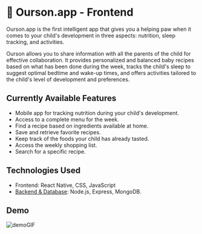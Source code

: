 # 🧸 Ourson.app - Frontend

Ourson.app is the first intelligent app that gives you a helping paw when it comes to your child's development in three aspects: nutrition, sleep tracking, and activities.

Ourson allows you to share information with all the parents of the child for effective collaboration. It provides personalized and balanced baby recipes based on what has been done during the week, tracks the child's sleep to suggest optimal bedtime and wake-up times, and offers activities tailored to the child's level of development and preferences.

## Currently Available Features
- Mobile app for tracking nutrition during your child's development.
- Access to a complete menu for the week.
- Find a recipe based on ingredients available at home.
- Save and retrieve favorite recipes.
- Keep track of the foods your child has already tasted.
- Access the weekly shopping list.
- Search for a specific recipe.

## Technologies Used
- Frontend: React Native, CSS, JavaScript
- [Backend & Database](https://github.com/ManuPuyuelo/ourson.app-backend-): Node.js, Express, MongoDB. 

## Demo
![demoGIF](https://github.com/ManuPuyuelo/ourson.app-backend-/assets/29115065/b91acc46-b2c7-44b6-9627-eb2037e7987b)
